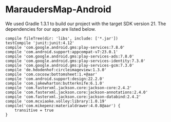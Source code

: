 # MaraudersMap-Android

We used Gradle 1.3.1 to build our project with the target SDK version 21. The dependencies for our app are listed below.



    compile fileTree(dir: 'libs', include: ['*.jar'])
    testCompile 'junit:junit:4.12'
    compile 'com.google.android.gms:play-services:7.8.0'
    compile 'com.android.support:appcompat-v7:23.0.1'
    compile 'com.google.android.gms:play-services-ads:7.8.0'
    compile 'com.google.android.gms:play-services-identity:7.3.0'
    compile 'com.google.android.gms:play-services-gcm:7.3.0'
    compile 'de.hdodenhof:circleimageview:1.3.0'
    compile 'com.cocosw:bottomsheet:1.+@aar'
    compile 'com.android.support:design:22.2.0'
    compile 'com.jakewharton:butterknife:6.1.0'
    compile 'com.fasterxml.jackson.core:jackson-core:2.4.2'
    compile 'com.fasterxml.jackson.core:jackson-annotations:2.4.0'
    compile 'com.fasterxml.jackson.core:jackson-databind:2.4.2'
    compile 'com.mcxiaoke.volley:library:1.0.19'
    compile('com.mikepenz:materialdrawer:4.0.8@aar') {
        transitive = true
    }
